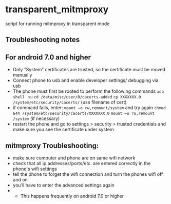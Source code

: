 # transparent_mitmproxy
script for running mitmproxy in transparent mode

Troubleshooting notes
---------------------

For android 7.0 and higher 
--------------------------

* Only “System” certificates are trusted, so the certificate must be moved manually
* Connect phone to usb and enable developer settings/ debugging via usb
* The phone must first be rooted to perform the following commands
``adb shell ``
``su``
``cd /data/misc/user/0/cacerts-added``
``cp XXXXXXX.0 /system/etc/security/cacerts/`` (use filename of cert)
* if command fails, enter: ``mount –o rw,remount/system`` and try again
``chmod 644 /system/etc/security/cacerts/XXXXXXX.0``
``mount –o ro,remount /system`` (if necessary)
* restart the phone and go to settings > security > trusted credentials and make sure you see the certificate under system

mitmproxy Troubleshooting:
--------------------------
* make sure computer and phone are on same wifi network
* check that all ip addresses/ports/etc. are entered correctly in the phone's wifi settings
* tell the phone to forget the wifi connection and turn the phones wifi off and on 
* you’ll have to enter the advanced settings again
* * This happens frequently on android 7.0 or higher
